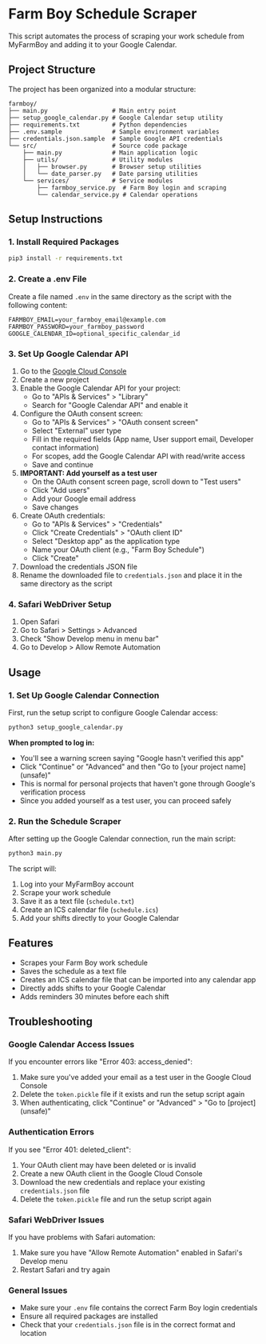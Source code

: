 # Farm Boy Schedule Scraper

This script automates the process of scraping your work schedule from MyFarmBoy and adding it to your Google Calendar.

## Project Structure

The project has been organized into a modular structure:

```
farmboy/
├── main.py                  # Main entry point
├── setup_google_calendar.py # Google Calendar setup utility
├── requirements.txt         # Python dependencies
├── .env.sample              # Sample environment variables
├── credentials.json.sample  # Sample Google API credentials
└── src/                     # Source code package
    ├── main.py              # Main application logic
    ├── utils/               # Utility modules
    │   ├── browser.py       # Browser setup utilities
    │   └── date_parser.py   # Date parsing utilities
    └── services/            # Service modules
        ├── farmboy_service.py  # Farm Boy login and scraping
        └── calendar_service.py # Calendar operations
```

## Setup Instructions

### 1. Install Required Packages

```bash
pip3 install -r requirements.txt
```

### 2. Create a .env File

Create a file named `.env` in the same directory as the script with the following content:

```
FARMBOY_EMAIL=your_farmboy_email@example.com
FARMBOY_PASSWORD=your_farmboy_password
GOOGLE_CALENDAR_ID=optional_specific_calendar_id
```

### 3. Set Up Google Calendar API

1. Go to the [Google Cloud Console](https://console.cloud.google.com/)
2. Create a new project
3. Enable the Google Calendar API for your project:
   - Go to "APIs & Services" > "Library"
   - Search for "Google Calendar API" and enable it
4. Configure the OAuth consent screen:
   - Go to "APIs & Services" > "OAuth consent screen"
   - Select "External" user type
   - Fill in the required fields (App name, User support email, Developer contact information)
   - For scopes, add the Google Calendar API with read/write access
   - Save and continue
5. **IMPORTANT: Add yourself as a test user**
   - On the OAuth consent screen page, scroll down to "Test users"
   - Click "Add users"
   - Add your Google email address
   - Save changes
6. Create OAuth credentials:
   - Go to "APIs & Services" > "Credentials"
   - Click "Create Credentials" > "OAuth client ID"
   - Select "Desktop app" as the application type
   - Name your OAuth client (e.g., "Farm Boy Schedule")
   - Click "Create"
7. Download the credentials JSON file
8. Rename the downloaded file to `credentials.json` and place it in the same directory as the script

### 4. Safari WebDriver Setup

1. Open Safari
2. Go to Safari > Settings > Advanced
3. Check "Show Develop menu in menu bar"
4. Go to Develop > Allow Remote Automation

## Usage

### 1. Set Up Google Calendar Connection

First, run the setup script to configure Google Calendar access:

```bash
python3 setup_google_calendar.py
```

**When prompted to log in:**
- You'll see a warning screen saying "Google hasn't verified this app"
- Click "Continue" or "Advanced" and then "Go to [your project name] (unsafe)"
- This is normal for personal projects that haven't gone through Google's verification process
- Since you added yourself as a test user, you can proceed safely

### 2. Run the Schedule Scraper

After setting up the Google Calendar connection, run the main script:

```bash
python3 main.py
```

The script will:
1. Log into your MyFarmBoy account
2. Scrape your work schedule
3. Save it as a text file (`schedule.txt`)
4. Create an ICS calendar file (`schedule.ics`)
5. Add your shifts directly to your Google Calendar

## Features

- Scrapes your Farm Boy work schedule
- Saves the schedule as a text file
- Creates an ICS calendar file that can be imported into any calendar app
- Directly adds shifts to your Google Calendar
- Adds reminders 30 minutes before each shift

## Troubleshooting

### Google Calendar Access Issues

If you encounter errors like "Error 403: access_denied":
1. Make sure you've added your email as a test user in the Google Cloud Console
2. Delete the `token.pickle` file if it exists and run the setup script again
3. When authenticating, click "Continue" or "Advanced" > "Go to [project] (unsafe)"

### Authentication Errors

If you see "Error 401: deleted_client":
1. Your OAuth client may have been deleted or is invalid
2. Create a new OAuth client in the Google Cloud Console
3. Download the new credentials and replace your existing `credentials.json` file
4. Delete the `token.pickle` file and run the setup script again

### Safari WebDriver Issues

If you have problems with Safari automation:
1. Make sure you have "Allow Remote Automation" enabled in Safari's Develop menu
2. Restart Safari and try again

### General Issues

- Make sure your `.env` file contains the correct Farm Boy login credentials
- Ensure all required packages are installed
- Check that your `credentials.json` file is in the correct format and location 